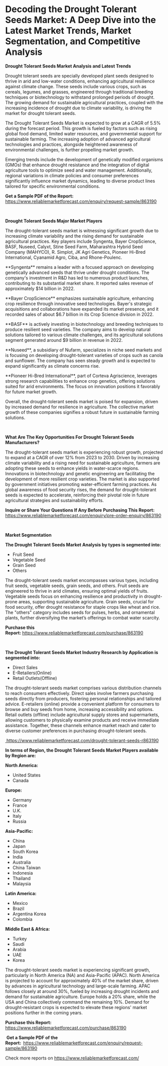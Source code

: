 <p><h1>Decoding the Drought Tolerant Seeds Market: A Deep Dive into the Latest Market Trends, Market Segmentation, and Competitive Analysis</h1></p><p><strong>Drought Tolerant Seeds Market Analysis and Latest Trends</strong></p>
<p><p>Drought tolerant seeds are specially developed plant seeds designed to thrive in arid and low-water conditions, enhancing agricultural resilience against climate change. These seeds include various crops, such as cereals, legumes, and grasses, engineered through traditional breeding techniques or biotechnology to withstand prolonged periods of drought. The growing demand for sustainable agricultural practices, coupled with the increasing incidence of drought due to climate variability, is driving the market for drought tolerant seeds.</p><p>The Drought Tolerant Seeds Market is expected to grow at a CAGR of 5.5% during the forecast period. This growth is fueled by factors such as rising global food demand, limited water resources, and governmental support for sustainable farming. The increasing adoption of advanced agricultural technologies and practices, alongside heightened awareness of environmental challenges, is further propelling market growth. </p><p>Emerging trends include the development of genetically modified organisms (GMOs) that enhance drought resistance and the integration of digital agriculture tools to optimize seed and water management. Additionally, regional variations in climate policies and consumer preferences significantly influence market dynamics, leading to diverse product lines tailored for specific environmental conditions.</p></p>
<p><strong>Get a Sample PDF of the Report:&nbsp;</strong> <a href="https://www.reliablemarketforecast.com/enquiry/request-sample/863190?utm_campaign=2603&utm_medium=2&utm_source=Github&utm_content=ia&utm_term=30032025&utm_id=drought-tolerant-seeds">https://www.reliablemarketforecast.com/enquiry/request-sample/863190</a></p>
<p>&nbsp;</p>
<p><strong>Drought Tolerant Seeds Major Market Players</strong></p>
<p><p>The drought-tolerant seeds market is witnessing significant growth due to increasing climate variability and the rising demand for sustainable agricultural practices. Key players include Syngenta, Bayer CropScience, BASF, Nuseed, Calyxt, Stine Seed Farm, Maharashtra Hybrid Seed Company (MAHYCO), R. Simplot, JK Agri Genetics, Pioneer Hi-Bred International, Cyanamid Agro, Ciba, and Rhone-Poulenc.</p><p>**Syngenta** remains a leader with a focused approach on developing genetically advanced seeds that thrive under drought conditions. The company's investment in R&D has led to numerous product launches, contributing to its substantial market share. It reported sales revenue of approximately $14 billion in 2022.</p><p>**Bayer CropScience** emphasizes sustainable agriculture, enhancing crop resilience through innovative seed technologies. Bayer's strategic acquisitions and collaborations have expanded its market presence, and it recorded sales of about $6.7 billion in its Crop Science division in 2022.</p><p>**BASF** is actively investing in biotechnology and breeding techniques to produce resilient seed varieties. The company aims to develop natural solutions tailored to various climate challenges, and its agricultural solutions segment generated around $9 billion in revenue in 2022.</p><p>**Nuseed**, a subsidiary of Nufarm, specializes in niche seed markets and is focusing on developing drought-tolerant varieties of crops such as canola and sunflower. The company has seen steady growth and is expected to expand significantly as climate concerns rise.</p><p>**Pioneer Hi-Bred International**, part of Corteva Agriscience, leverages strong research capabilities to enhance crop genetics, offering solutions suited for arid environments. The focus on innovation positions it favorably for future market growth.</p><p>Overall, the drought-tolerant seeds market is poised for expansion, driven by increased demand for resilience in agriculture. The collective market growth of these companies signifies a robust future in sustainable farming solutions.</p></p>
<p>&nbsp;</p>
<p><strong>What Are The Key Opportunities For Drought Tolerant Seeds Manufacturers?</strong></p>
<p><p>The drought-tolerant seeds market is experiencing robust growth, projected to expand at a CAGR of over 12% from 2023 to 2030. Driven by increasing climate variability and a rising need for sustainable agriculture, farmers are adopting these seeds to enhance yields in water-scarce regions. Innovations in biotechnology and genetic engineering are facilitating the development of more resilient crop varieties. The market is also supported by government initiatives promoting water-efficient farming practices. As global awareness of food security rises, the demand for drought-tolerant seeds is expected to accelerate, reinforcing their pivotal role in future agricultural strategies and sustainability efforts.</p></p>
<p><strong>Inquire or Share Your Questions If Any Before Purchasing This Report:</strong> <a href="https://www.reliablemarketforecast.com/enquiry/pre-order-enquiry/863190?utm_campaign=2603&utm_medium=2&utm_source=Github&utm_content=ia&utm_term=30032025&utm_id=drought-tolerant-seeds">https://www.reliablemarketforecast.com/enquiry/pre-order-enquiry/863190</a></p>
<p>&nbsp;</p>
<p><strong>Market Segmentation</strong></p>
<p><strong>The Drought Tolerant Seeds Market Analysis by types is segmented into:</strong></p>
<p><ul><li>Fruit Seed</li><li>Vegetable Seed</li><li>Grain Seed</li><li>Others</li></ul></p>
<p><p>The drought-tolerant seeds market encompasses various types, including fruit seeds, vegetable seeds, grain seeds, and others. Fruit seeds are engineered to thrive in arid climates, ensuring optimal yields of fruits. Vegetable seeds focus on enhancing resilience and productivity in drought-prone areas, supporting sustainable agriculture. Grain seeds, crucial for food security, offer drought resistance for staple crops like wheat and rice. The "others" category includes seeds for pulses, herbs, and ornamental plants, further diversifying the market’s offerings to combat water scarcity.</p></p>
<p><strong>Purchase this Report:&nbsp;</strong><a href="https://www.reliablemarketforecast.com/purchase/863190?utm_campaign=2603&utm_medium=2&utm_source=Github&utm_content=ia&utm_term=30032025&utm_id=drought-tolerant-seeds">https://www.reliablemarketforecast.com/purchase/863190</a></p>
<p>&nbsp;</p>
<p><strong>The Drought Tolerant Seeds Market Industry Research by Application is segmented into:</strong></p>
<p><ul><li>Direct Sales</li><li>E-Retailers(Online)</li><li>Retail Outlets(Offline)</li></ul></p>
<p><p>The drought-tolerant seeds market comprises various distribution channels to reach consumers effectively. Direct sales involve farmers purchasing seeds directly from producers, fostering personal relationships and tailored advice. E-retailers (online) provide a convenient platform for consumers to browse and buy seeds from home, increasing accessibility and options. Retail outlets (offline) include agricultural supply stores and supermarkets, allowing customers to physically examine products and receive immediate assistance. Together, these channels enhance market reach and cater to diverse customer preferences in purchasing drought-tolerant seeds.</p></p>
<p><a href="https://www.reliablemarketforecast.com/drought-tolerant-seeds-r863190?utm_campaign=2603&utm_medium=2&utm_source=Github&utm_content=ia&utm_term=30032025&utm_id=drought-tolerant-seeds">&nbsp;https://www.reliablemarketforecast.com/drought-tolerant-seeds-r863190</a></p>
<p><strong>In terms of Region, the Drought Tolerant Seeds Market Players available by Region are:</strong></p>
<p>
    <p> <strong> North America: </strong>
        <ul>
            <li>United States</li>
            <li>Canada</li>
        </ul>
        </p> 
    <p> <strong> Europe: </strong>
        <ul>
            <li>Germany</li>
            <li>France</li>
            <li>U.K.</li>
            <li>Italy</li>
            <li>Russia</li>
        </ul>
        </p> 
    <p> <strong> Asia-Pacific: </strong>
        <ul>
            <li>China</li>
            <li>Japan</li>
            <li>South Korea</li>
            <li>India</li>
            <li>Australia</li>
            <li>China Taiwan</li>
            <li>Indonesia</li>
            <li>Thailand</li>
            <li>Malaysia</li>
        </ul>
        </p> 
    <p> <strong> Latin America: </strong>
        <ul>
            <li>Mexico</li>
            <li>Brazil</li>
            <li>Argentina Korea</li>
            <li>Colombia</li>
        </ul>
        </p> 
    <p> <strong> Middle East & Africa: </strong>
        <ul>
            <li>Turkey</li>
            <li>Saudi</li>
            <li>Arabia</li>
            <li>UAE</li>
            <li>Korea</li>
        </ul>
    </p>
    </p>
<p><p>The drought-tolerant seeds market is experiencing significant growth, particularly in North America (NA) and Asia-Pacific (APAC). North America is projected to account for approximately 40% of the market share, driven by advances in agricultural technology and large-scale farming. APAC follows closely at around 30%, fueled by increasing drought incidents and demand for sustainable agriculture. Europe holds a 20% share, while the USA and China collectively command the remaining 10%. Demand for drought-resistant crops is expected to elevate these regions' market positions further in the coming years.</p></p>
<p><strong>Purchase this Report: </strong><a href="https://www.reliablemarketforecast.com/purchase/863190?utm_campaign=2603&utm_medium=2&utm_source=Github&utm_content=ia&utm_term=30032025&utm_id=drought-tolerant-seeds">https://www.reliablemarketforecast.com/purchase/863190</a></p>
<p>&nbsp;<strong>Get a Sample PDF of the Report:&nbsp;&nbsp;</strong><a href="https://www.reliablemarketforecast.com/enquiry/request-sample/863190?utm_campaign=2603&utm_medium=2&utm_source=Github&utm_content=ia&utm_term=30032025&utm_id=drought-tolerant-seeds">https://www.reliablemarketforecast.com/enquiry/request-sample/863190</a></p>
<p><strong></strong></p>
<p>Check more reports on <a href="https://www.reliablemarketforecast.com/?utm_campaign=2603&utm_medium=2&utm_source=Github&utm_content=ia&utm_term=30032025&utm_id=drought-tolerant-seeds">https://www.reliablemarketforecast.com/</a></p>